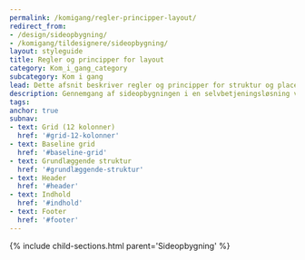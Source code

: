 ```yaml
---
permalink: /komigang/regler-principper-layout/
redirect_from:
- /design/sideopbygning/
- /komigang/tildesignere/sideopbygning/
layout: styleguide
title: Regler og principper for layout
category: Kom_i_gang_category
subcategory: Kom i gang
lead: Dette afsnit beskriver regler og principper for struktur og placering af komponenter i en selvbetjeningsløsning. Et godt layout er harmonisk, ensartet, logisk opbygget, og understøtter brugerens handlinger. Det er således både behageligt for øjet og let for brugeren at anvende.
description: Gennemgang af sideopbygningen i en selvbetjeningsløsning ved brug af FDS - set fra et UX perspektiv.
tags:
anchor: true
subnav:
- text: Grid (12 kolonner)
  href: '#grid-12-kolonner'
- text: Baseline grid
  href: '#baseline-grid'
- text: Grundlæggende struktur
  href: '#grundlæggende-struktur'
- text: Header
  href: '#header'
- text: Indhold
  href: '#indhold'
- text: Footer
  href: '#footer'
---
```

{% include child-sections.html parent='Sideopbygning' %}
